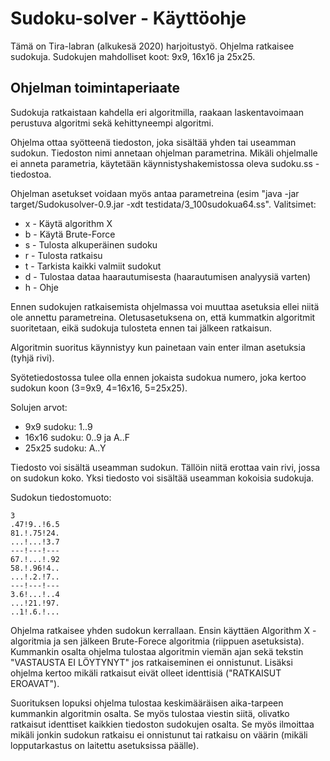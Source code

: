 # Sudoku-solver - Käyttöohje

Tämä on Tira-labran (alkukesä 2020) harjoitustyö. Ohjelma ratkaisee sudokuja. Sudokujen mahdolliset koot: 9x9, 16x16 ja 25x25.

## Ohjelman toimintaperiaate
Sudokuja ratkaistaan kahdella eri algoritmilla, raakaan laskentavoimaan perustuva algoritmi sekä kehittyneempi algoritmi.

Ohjelma ottaa syötteenä tiedoston, joka sisältää yhden tai useamman sudokun. Tiedoston nimi annetaan ohjelman parametrina. Mikäli ohjelmalle ei anneta parametria, käytetään käynnistyshakemistossa oleva sudoku.ss -tiedostoa.

Ohjelman asetukset voidaan myös antaa parametreina (esim "java -jar target/Sudokusolver-0.9.jar -xdt testidata/3_100sudokua64.ss". Valitsimet:

* x - Käytä algorithm X
* b - Käytä Brute-Force
* s - Tulosta alkuperäinen sudoku
* r - Tulosta ratkaisu
* t - Tarkista kaikki valmiit sudokut
* d - Tulostaa dataa haarautumisesta (haarautumisen analyysiä varten)
* h - Ohje

Ennen sudokujen ratkaisemista ohjelmassa voi muuttaa asetuksia ellei niitä ole annettu parametreina. Oletusasetuksena on, että kummatkin algoritmit suoritetaan, eikä sudokuja tulosteta ennen tai jälkeen ratkaisun. 

Algoritmin suoritus käynnistyy kun painetaan vain enter ilman asetuksia (tyhjä rivi).

Syötetiedostossa tulee olla ennen jokaista sudokua numero, joka kertoo sudokun koon (3=9x9, 4=16x16, 5=25x25).

Solujen arvot:

* 9x9 sudoku: 1..9
* 16x16 sudoku: 0..9 ja A..F
* 25x25 sudoku: A..Y

Tiedosto voi sisältä useamman sudokun. Tällöin niitä erottaa vain rivi, jossa on sudokun koko. Yksi tiedosto voi sisältää useamman kokoisia sudokuja.

Sudokun tiedostomuoto:

    3
    .47!9..!6.5
    81.!.75!24.
    ...!...!3.7
    ---!---!---
    67.!...!.92
    58.!.96!4..
    ...!.2.!7..
    ---!---!---
    3.6!...!..4
    ...!21.!97.
    ..1!.6.!...
    
Ohjelma ratkaisee yhden sudokun kerrallaan. Ensin käyttäen Algorithm X -algoritmia ja sen jälkeen Brute-Forece algoritmia (riippuen asetuksista). Kummankin osalta ohjelma tulostaa algoritmin viemän ajan sekä tekstin "VASTAUSTA EI LÖYTYNYT" jos ratkaiseminen ei onnistunut. Lisäksi ohjelma kertoo mikäli ratkaisut eivät olleet identtisiä ("RATKAISUT EROAVAT").

Suorituksen lopuksi ohjelma tulostaa keskimääräisen aika-tarpeen kummankin algoritmin osalta. Se myös tulostaa viestin siitä, olivatko ratkaisut identtiset kaikkien tiedoston sudokujen osalta. Se myös ilmoittaa mikäli jonkin sudokun ratkaisu ei onnistunut tai ratkaisu on väärin (mikäli lopputarkastus on laitettu asetuksissa päälle).

